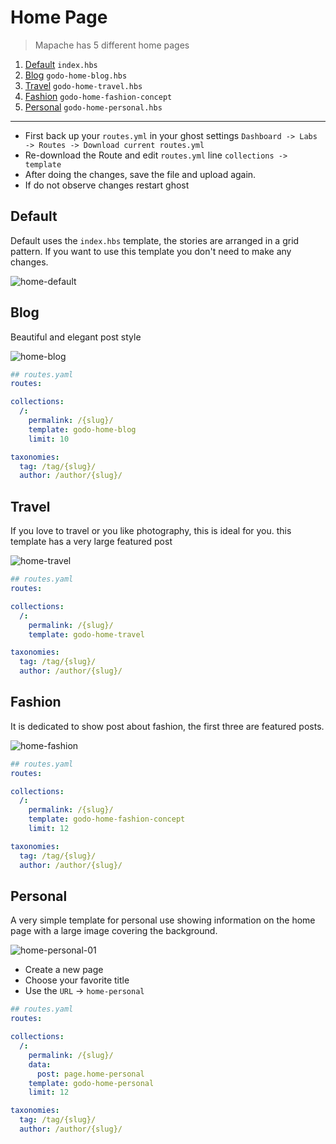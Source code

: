 # Home Page

> Mapache has 5 different home pages

1. [Default](#default) `index.hbs`
2. [Blog](#blog) `godo-home-blog.hbs`
3. [Travel](#travel) `godo-home-travel.hbs`
4. [Fashion](#fashion) `godo-home-fashion-concept`
5. [Personal](#personal) `godo-home-personal.hbs`

---

- First back up your `routes.yml` in your ghost settings ​ `Dashboard -> Labs -> Routes -> Download current routes.yml`
- Re-download the Route and edit `routes.yml` line `collections -> template`
- After doing the changes, save the file and upload again.
- If do not observe changes restart ghost

## Default

Default uses the `index.hbs` template, the stories are arranged in a grid pattern. If you want to use this template you don't need to make any changes.

![home-default](https://user-images.githubusercontent.com/10253167/146089544-d733cf02-e810-4d3d-ac62-637305e927b4.jpg)

## Blog

Beautiful and elegant post style

![home-blog](https://user-images.githubusercontent.com/10253167/146089541-6f4e86c9-413c-42e1-b48a-8a1e0a1f9c34.jpg)

```yaml
## routes.yaml
routes:

collections:
  /:
    permalink: /{slug}/
    template: godo-home-blog
    limit: 10

taxonomies:
  tag: /tag/{slug}/
  author: /author/{slug}/
```

## Travel

If you love to travel or you like photography, this is ideal for you. this template has a very large featured post

![home-travel](https://user-images.githubusercontent.com/10253167/146089553-2605c0c2-c0d4-424a-9cd0-a6269e88aeb7.jpg)

```yaml
## routes.yaml
routes:

collections:
  /:
    permalink: /{slug}/
    template: godo-home-travel

taxonomies:
  tag: /tag/{slug}/
  author: /author/{slug}/
```

## Fashion

It is dedicated to show post about fashion, the first three are featured posts.

![home-fashion](https://user-images.githubusercontent.com/10253167/146089546-674f72d4-1f62-4752-8dcf-ef6198f2befe.jpg)

```yaml
## routes.yaml
routes:

collections:
  /:
    permalink: /{slug}/
    template: godo-home-fashion-concept
    limit: 12

taxonomies:
  tag: /tag/{slug}/
  author: /author/{slug}/
```

## Personal

A very simple template for personal use showing information on the home page with a large image covering the background.

![home-personal-01](https://user-images.githubusercontent.com/10253167/146091438-cf1f8aa3-fadb-453c-91fe-434a99a061c4.jpg)

- Create a new page
- Choose your favorite title
- Use the `URL` -> `home-personal`

```yaml
## routes.yaml
routes:

collections:
  /:
    permalink: /{slug}/
    data:
      post: page.home-personal
    template: godo-home-personal
    limit: 12

taxonomies:
  tag: /tag/{slug}/
  author: /author/{slug}/
